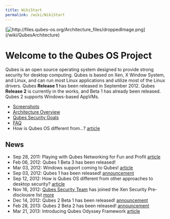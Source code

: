 ```yaml
---
title: WikiStart
permalink: /wiki/WikiStart
---
```


[![](http://files.qubes-os.org/Architecture_files/droppedImage.png "http://files.qubes-os.org/Architecture_files/droppedImage.png")](/wiki/QubesArchitecture)

Welcome to the Qubes OS Project
===============================

Qubes is an open source operating system designed to provide strong security for desktop computing. Qubes is based on Xen, X Window System, and Linux, and can run most Linux applications and utilize most of the Linux drivers. Qubes **Release 1** has been released in September 2012. Qubes **Release 2** is currently in the works, and Beta 1 has already been released. Qubes 2 supports Windows-based AppVMs.

-   [Screenshots](/wiki/QubesScreenshots)
-   [Architecture Overview](/wiki/QubesArchitecture)
-   [Qubes Security Goals](/wiki/SecurityGoals)
-   [FAQ](/wiki/UserFaq)
-   How is Qubes OS different from...? [​article](http://theinvisiblethings.blogspot.com/2012/09/how-is-qubes-os-different-from.html)

News
----

-   Sep 28, 2011: Playing with Qubes Networking for Fun and Profit [​article](http://theinvisiblethings.blogspot.com/2011/09/playing-with-qubes-networking-for-fun.html)
-   Feb 06, 2012: Qubes 1 Beta 3 has been released!
-   Mar 03, 2012: Windows support coming to Qubes! [​article](http://theinvisiblethings.blogspot.com/2012/03/windows-support-coming-to-qubes.html)
-   Sep 03, 2012: Qubes 1 has been released! [​announcement](http://theinvisiblethings.blogspot.com/2012/09/introducing-qubes-10.html)
-   Sep 12, 2012: How is Qubes OS different from other approaches to desktop security? [​article](http://theinvisiblethings.blogspot.com/2012/09/how-is-qubes-os-different-from.html)
-   Nov 16, 2012: [Qubes Security Team](/wiki/SecurityPage) has joined the Xen Security Pre-disclousre list [​more](http://lists.xen.org/archives/html/xen-devel/2012-11/msg00821.html)
-   Dec 14, 2012: Qubes 2 Beta 1 has been released! [​announcement](http://theinvisiblethings.blogspot.com/2012/12/qubes-2-beta-1-with-initial-windows.html)
-   Feb 28, 2013: Qubes 2 Beta 2 has been released! [​announcement](http://theinvisiblethings.blogspot.com/2013/02/qubes-2-beta-2-has-been-released.html)
-   Mar 21, 2013: Introducing Qubes Odyssey Framework [​article](http://theinvisiblethings.blogspot.com/2013/03/introducing-qubes-odyssey-framework.html)

